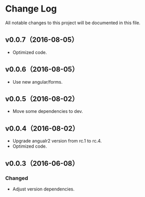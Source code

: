 # Change Log
All notable changes to this project will be documented in this file.

## v0.0.7（2016-08-05）

- Optimized code.

## v0.0.6（2016-08-05）

- Use new angular/forms.

## v0.0.5（2016-08-02）

- Move some dependencies to dev.

## v0.0.4（2016-08-02）

- Upgrade angualr2 version from rc.1 to rc.4.
- Optimized code.

## v0.0.3（2016-06-08）

### Changed

- Adjust version dependencies.